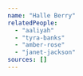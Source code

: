 ```yaml
---
name: "Halle Berry"
relatedPeople:
  - "aaliyah"
  - "tyra-banks"
  - "amber-rose"
  - "janet-jackson"
sources: []
---
```


